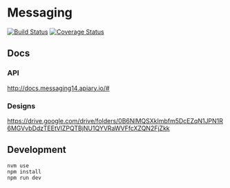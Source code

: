 # Messaging
[![Build Status](https://magnum.travis-ci.com/appirio-tech/messaging.svg?token=sjYcnNqPWxBpKgooh32F)](https://magnum.travis-ci.com/appirio-tech/messaging)
[![Coverage Status](https://coveralls.io/repos/appirio-tech/messaging/badge.svg?branch=master&t=qP5jFO)](https://coveralls.io/r/appirio-tech/messaging?branch=master)

## Docs
### API
http://docs.messaging14.apiary.io/#

### Designs
https://drive.google.com/drive/folders/0B6NlMQSXkImbfm5DcEZqN1JPN1R6MGVvbDdzTEEtVlZPQTBjNU1QYVRaWVFfcXZQN2FjZkk

## Development
```
nvm use
npm install
npm run dev
```